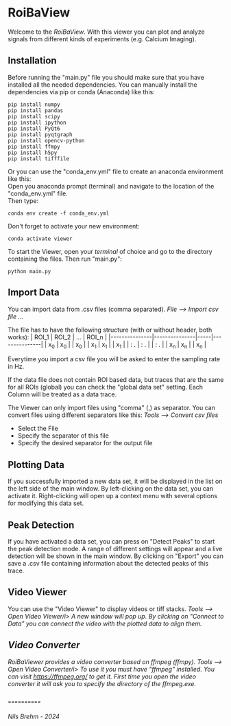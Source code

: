 # RoiBaView
Welcome to the <i>RoiBaView</i>.
With this viewer you can plot and analyze signals from different kinds of experiments (e.g. Calcium Imaging).

## Installation
Before running the "main.py" file you should make sure that you have installed all the needed dependencies.
You can manually install the dependencies via pip or conda (Anaconda) like this:

```shell
pip install numpy
pip install pandas
pip install scipy
pip install ipython
pip install PyQt6
pip install pyqtgraph
pip install opencv-python
pip install ffmpy
pip install h5py
pip install tifffile
```
Or you can use the "conda_env.yml" file to create an anaconda environment like this:\
Open you anaconda prompt (terminal) and navigate to the location of the "conda_env.yml" file.\
Then type:

```shell
conda env create -f conda_env.yml
```
Don't forget to activate your new environment:
```shell
conda activate viewer
```

To start the Viewer, open your <i>terminal</i> of choice and go to the directory containing the files.
Then run "main.py":

```shell
python main.py
```

## Import Data
You can import data from .csv files (comma separated).
<i>File --> Import csv file ...</i>

The file has to have the following structure (with or without header, both works):
| ROI_1         | ROI_2         | ... | ROI_n         |
|---------------|---------------|-----|---------------|
| x<sub>0</sub> | x<sub>0</sub> |     | x<sub>0</sub> |
| x<sub>1</sub> | x<sub>1</sub> |     | x<sub>1</sub> |
| : .           | : .           |     | : .           |
| x<sub>n</sub> | x<sub>n</sub> |     | x<sub>n</sub> |

Everytime you import a csv file you will be asked to enter the sampling rate in Hz.

If the data file does not contain ROI based data, but traces that are the same for all ROIs (global) you can check the
"global data set" setting. Each Column will be treated as a data trace.

The Viewer can only import files using "comma" (,) as separator. You can convert files using different separators like this:
<i>Tools --> Convert csv files</i>
- Select the File
- Specify the separator of this file
- Specify the desired separator for the output file

## Plotting Data
If you successfully imported a new data set, it will be displayed in the list on the left side of the main window.
By left-clicking on the data set, you can activate it. Right-clicking will open up a context menu with several options for
modifying this data set.

## Peak Detection
If you have activated a data set, you can press on "Detect Peaks" to start the peak detection mode.
A range of different settings will appear and a live detection will be shown in the main window.
By clicking on "Export" you can save a .csv file containing information about the detected peaks of this trace.


## Video Viewer
You can use the "Video Viewer" to display videos or tiff stacks.
<i>Tools --> Open Video Viewer/i>
A new window will pop up.
By clicking on "Connect to Data" you can connect the video with the plotted data to align them.

## Video Converter
RoiBaViewer provides a video converter based on ffmpeg (ffmpy).
<i>Tools --> Open Video Converter/i>
To use it you must have "ffmpeg" installed. 
You can visit https://ffmpeg.org/ to get it.
First time you open the video converter it will ask you to specify the directory of the ffmpeg.exe.


### ----------
Nils Brehm - 2024
